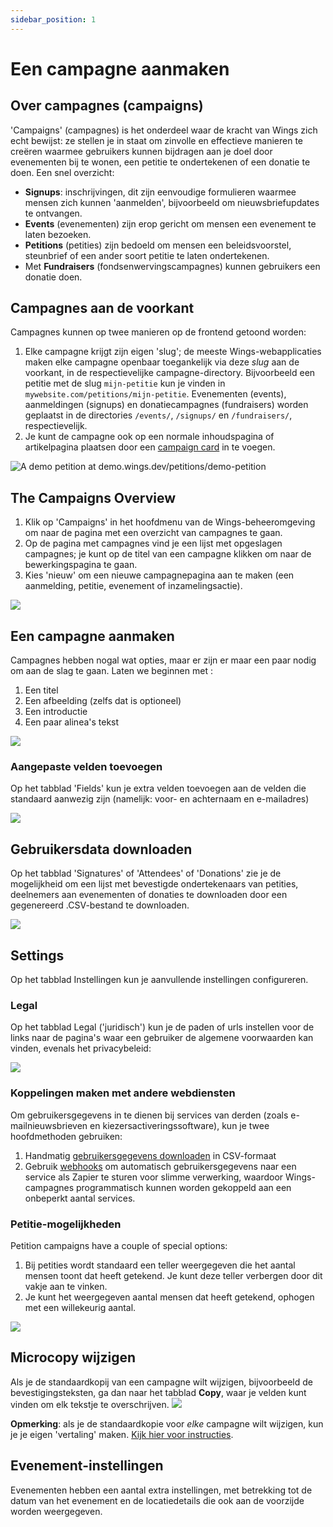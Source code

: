 ```yaml
---
sidebar_position: 1
---
```


# Een campagne aanmaken

## Over campagnes (campaigns)

'Campaigns' (campagnes) is het onderdeel waar de kracht van Wings zich echt bewijst: ze stellen je in staat om zinvolle en effectieve manieren te creëren waarmee gebruikers kunnen bijdragen aan je doel door evenementen bij te wonen, een petitie te ondertekenen of een donatie te doen. Een snel overzicht:

- **Signups**: inschrijvingen, dit zijn eenvoudige formulieren waarmee mensen zich kunnen 'aanmelden', bijvoorbeeld om nieuwsbriefupdates te ontvangen.
- **Events** (evenementen) zijn erop gericht om mensen een evenement te laten bezoeken.
- **Petitions** (petities) zijn bedoeld om mensen een beleidsvoorstel, steunbrief of een ander soort petitie te laten ondertekenen.
- Met **Fundraisers** (fondsenwervingscampagnes) kunnen gebruikers een donatie doen.

## Campagnes aan de voorkant

Campagnes kunnen op twee manieren op de frontend getoond worden:

1. Elke campagne krijgt zijn eigen 'slug'; de meeste Wings-webapplicaties maken elke campagne openbaar toegankelijk via deze _slug_ aan de voorkant, in de respectievelijke campagne-directory. Bijvoorbeeld een petitie met de slug `mijn-petitie` kun je vinden in `mywebsite.com/petitions/mijn-petitie`. Evenementen (events), aanmeldingen (signups) en donatiecampagnes (fundraisers) worden geplaatst in de directories `/events/`, `/signups/` en `/fundraisers/`, respectievelijk.
2. Je kunt de campagne ook op een normale inhoudspagina of artikelpagina plaatsen door een [campaign card](../pages-articles/publish-articles-and-pages#campaign) in te voegen.

![A demo petition at [demo.wings.dev/petitions/demo-petition](https://demo.wings.dev/petitions/demo-petition)](https://screens.wings.dev/CleanShot-2020-02-23-at-21.44.08-1582490660.png)

## The Campaigns Overview

1. Klik op 'Campaigns' in het hoofdmenu van de Wings-beheeromgeving om naar de pagina met een overzicht van campagnes te gaan.
2. Op de pagina met campagnes vind je een lijst met opgeslagen campagnes; je kunt op de titel van een campagne klikken om naar de bewerkingspagina te gaan.
3. Kies 'nieuw' om een nieuwe campagnepagina aan te maken (een aanmelding, petitie, evenement of inzamelingsactie).

![](https://screens.wings.dev/CleanShot-2020-02-23-at-22.08.27-1582492151.png)

## Een campagne aanmaken

Campagnes hebben nogal wat opties, maar er zijn er maar een paar nodig om aan de slag te gaan. Laten we beginnen met :

1. Een titel
2. Een afbeelding (zelfs dat is optioneel)
3. Een introductie
4. Een paar alinea's tekst

![](https://screens.wings.dev/CleanShot-2020-02-23-at-22.16.56-1582492658.png)

### Aangepaste velden toevoegen

Op het tabblad 'Fields' kun je extra velden toevoegen aan de velden die standaard aanwezig zijn (namelijk: voor- en achternaam en e-mailadres)

![](https://screens.wings.dev/CleanShot-2020-02-23-at-22.23.40-1582493038.png)

## Gebruikersdata downloaden

Op het tabblad 'Signatures' of 'Attendees' of 'Donations' zie je de mogelijkheid om een lijst met bevestigde ondertekenaars van petities, deelnemers aan evenementen of donaties te downloaden door een gegenereerd .CSV-bestand te downloaden.

![](https://bureaubolster.s3-eu-west-1.amazonaws.com/IMG_1100.jpeg)

## Settings

Op het tabblad Instellingen kun je aanvullende instellingen configureren.

### Legal

Op het tabblad Legal ('juridisch') kun je de paden of urls instellen voor de links naar de pagina's waar een gebruiker de algemene voorwaarden kan vinden, evenals het privacybeleid:

![](https://screens.wings.dev/CleanShot-2020-02-23-at-22.36.37-1582493819.png)

### Koppelingen maken met andere webdiensten

Om gebruikersgegevens in te dienen bij services van derden (zoals e-mailnieuwsbrieven en kiezersactiveringssoftware), kun je twee hoofdmethoden gebruiken:

1. Handmatig [gebruikersgegevens downloaden](#downloading-user-data) in CSV-formaat
2. Gebruik [webhooks](/docs/setting-up/webhooks) om automatisch gebruikersgegevens naar een service als Zapier te sturen voor slimme verwerking, waardoor Wings-campagnes programmatisch kunnen worden gekoppeld aan een onbeperkt aantal services.

### Petitie-mogelijkheden

Petition campaigns have a couple of special options:

1. Bij petities wordt standaard een teller weergegeven die het aantal mensen toont dat heeft getekend. Je kunt deze teller verbergen door dit vakje aan te vinken.
2. Je kunt het weergegeven aantal mensen dat heeft getekend, ophogen met een willekeurig aantal.

![](https://screens.wings.dev/CleanShot-2020-02-23-at-22.37.37-1582493891.png)

## Microcopy wijzigen

Als je de standaardkopij van een campagne wilt wijzigen, bijvoorbeeld de bevestigingsteksten, ga dan naar het tabblad **Copy**, waar je velden kunt vinden om elk tekstje te overschrijven.
![](https://screens.wings.dev/CleanShot-2021-06-29-at-09.01.00-15V2q3EV3eye7VCKU0hTEkyBbuZAC7XCRNwcQ3fUFk66TUsO4xDMEcXgypkTb3z5HHSGb8TCD2JubqzwsRTZ4Xd5uvQhlj3TXE5R.png)

**Opmerking**: als je de standaardkopie voor _elke_ campagne wilt wijzigen, kun je je eigen 'vertaling' maken. [Kijk hier voor instructies](../setting-up/use-multiple-languages#project-wide-translations-for-strings).

## Evenement-instellingen

Evenementen hebben een aantal extra instellingen, met betrekking tot de datum van het evenement en de locatiedetails die ook aan de voorzijde worden weergegeven.
